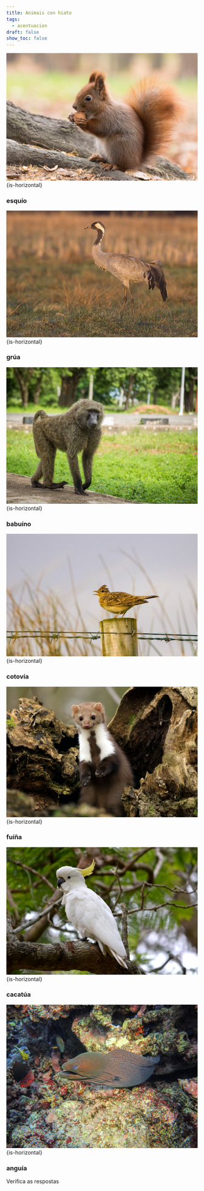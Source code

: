 ```yaml
---
title: Animais con hiato
tags:
  - acentuacion
draft: false
show_toc: false
---
```

![](/img/esquio_hiato.jpg){is-horizontal}

### esqu<e-answer>ío</e-answer>

![](/img/grua_hiato.jpg){is-horizontal}

### gr<e-answer>úa</e-answer>

![](/img/babuino_hiato.jpg){is-horizontal}

### bab<e-answer>uí</e-answer>no

![](/img/cotovia_hiato.jpg){is-horizontal}

### cotov<e-answer>ía</e-answer>

![](/img/fuiña_hiato.jpg){is-horizontal}

### f<e-answer>uí</e-answer>ña

![](/img/cacatua_hiato.jpg){is-horizontal}

### cacat<e-answer>úa</e-answer>

![](/img/anguia_hiato.jpg){is-horizontal}

### angu<e-answer>ía</e-answer>

<e-validate>Verifica as respostas</e-validate>